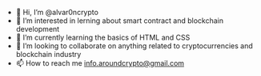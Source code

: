 - 👋 Hi, I’m @alvar0ncrypto
- 👀 I’m interested in lerning about smart contract and blockchain development
- 🌱 I’m currently learning the basics of HTML and CSS
- 💞️ I’m looking to collaborate on anything related to cryptocurrencies and blockchain industry
- 📫 How to reach me info.aroundcrypto@gmail.com

<!---
alvar0ncrypto/alvar0ncrypto is a ✨ special ✨ repository because its `README.md` (this file) appears on your GitHub profile.
You can click the Preview link to take a look at your changes.
--->
